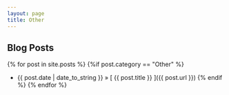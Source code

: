 ```yaml
---
layout: page
title: Other
---
```


## Blog Posts
{% for post in site.posts %}
{%if post.category == "Other" %}
  * {{ post.date | date_to_string }} &raquo; [ {{ post.title }} ]({{ post.url }})
{% endif %}
{% endfor %}
